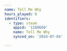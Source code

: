 ```yaml
---
name: Tell Me Why
hours_played: 0
identifiers:
  - type: steam
    appid: '1180660'
    name: Tell Me Why
    synced_on: '2024-07-04'

---
```

